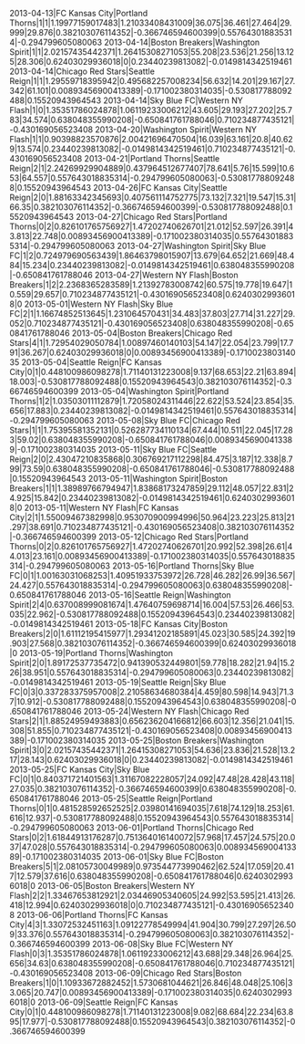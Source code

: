 2013-04-13|FC Kansas City|Portland Thorns|1|1|1.19977159017483|1.21033408431009|36.075|36.461|27.464|29.999|29.876|0.382103076114352|-0.366746594600399|0.557643018835314|-0.294799605080063
2013-04-14|Boston Breakers|Washington Spirit|1|1|2.02157435442371|1.26415308271053|55.208|23.536|21.256|13.125|28.306|0.62403029936018|0|0.23440239813082|-0.0149814342519461
2013-04-14|Chicago Red Stars|Seattle Reign|1|1|1.29559718395942|0.495682257008234|56.632|14.201|29.167|27.342|61.101|0.00893456900413389|-0.171002380314035|-0.530817788092488|0.15520943964543
2013-04-14|Sky Blue FC|Western NY Flash|1|0|1.35351786024878|1.06119233006212|43.605|29.193|27.202|25.783|34.574|0.638048355990208|-0.650841761788046|0.710234877435121|-0.430169056523408
2013-04-20|Washington Spirit|Western NY Flash|1|1|0.90398823570876|2.00421696470504|16.039|63.161|20.8|40.629|13.574|0.23440239813082|-0.0149814342519461|0.710234877435121|-0.430169056523408
2013-04-21|Portland Thorns|Seattle Reign|2|1|2.24269929904889|0.437964512677407|78.641|5.76|15.599|10.653|64.557|0.557643018835314|-0.294799605080063|-0.530817788092488|0.15520943964543
2013-04-26|FC Kansas City|Seattle Reign|2|0|1.88163342345693|0.407561114752775|73.132|7.321|19.547|15.31|66.35|0.382103076114352|-0.366746594600399|-0.530817788092488|0.15520943964543
2013-04-27|Chicago Red Stars|Portland Thorns|0|2|0.826101765756927|1.47202740626701|21.012|52.597|26.391|43.813|22.748|0.00893456900413389|-0.171002380314035|0.557643018835314|-0.294799605080063
2013-04-27|Washington Spirit|Sky Blue FC|1|2|0.724979690563439|1.86463798015907|13.679|64.652|21.669|48.484|15.234|0.23440239813082|-0.0149814342519461|0.638048355990208|-0.650841761788046
2013-04-27|Western NY Flash|Boston Breakers|1|2|2.2368365283589|1.21392783008742|60.575|19.778|19.647|10.559|29.657|0.710234877435121|-0.430169056523408|0.62403029936018|0
2013-05-01|Western NY Flash|Sky Blue FC|2|1|1.16674852513645|1.231064570431|34.483|37.803|27.714|31.227|29.052|0.710234877435121|-0.430169056523408|0.638048355990208|-0.650841761788046
2013-05-04|Boston Breakers|Chicago Red Stars|4|1|1.72954029050784|1.00897460140103|54.147|22.054|23.799|17.791|36.267|0.62403029936018|0|0.00893456900413389|-0.171002380314035
2013-05-04|Seattle Reign|FC Kansas City|0|1|0.448100986098278|1.71140131223008|9.137|68.653|22.21|63.894|18.003|-0.530817788092488|0.15520943964543|0.382103076114352|-0.366746594600399
2013-05-04|Washington Spirit|Portland Thorns|1|2|1.03503011112879|1.72058024311446|22.622|53.524|23.854|35.656|17.883|0.23440239813082|-0.0149814342519461|0.557643018835314|-0.294799605080063
2013-05-08|Sky Blue FC|Chicago Red Stars|1|1|1.75395581352131|0.526287734110134|67.444|10.511|22.045|17.283|59.02|0.638048355990208|-0.650841761788046|0.00893456900413389|-0.171002380314035
2013-05-11|Sky Blue FC|Seattle Reign|2|0|2.43047210835868|0.306769217112298|84.475|3.187|12.338|8.799|73.59|0.638048355990208|-0.650841761788046|-0.530817788092488|0.15520943964543
2013-05-11|Washington Spirit|Boston Breakers|1|1|1.38989766794947|1.83868173247859|29.112|48.057|22.831|24.925|15.842|0.23440239813082|-0.0149814342519461|0.62403029936018|0
2013-05-11|Western NY Flash|FC Kansas City|2|1|1.55009467382998|0.953070900994996|50.964|23.223|25.813|21.297|38.691|0.710234877435121|-0.430169056523408|0.382103076114352|-0.366746594600399
2013-05-12|Chicago Red Stars|Portland Thorns|0|2|0.826101765756927|1.47202740626701|20.992|52.398|26.61|44.013|23.161|0.00893456900413389|-0.171002380314035|0.557643018835314|-0.294799605080063
2013-05-16|Portland Thorns|Sky Blue FC|0|1|1.00163031068253|1.40951933753972|26.728|46.282|26.99|36.567|24.427|0.557643018835314|-0.294799605080063|0.638048355990208|-0.650841761788046
2013-05-16|Seattle Reign|Washington Spirit|2|4|0.637008999081674|1.47640759698714|16.004|57.53|26.466|53.035|22.962|-0.530817788092488|0.15520943964543|0.23440239813082|-0.0149814342519461
2013-05-18|FC Kansas City|Boston Breakers|2|0|1.61112195415977|1.29341202185891|45.023|30.585|24.392|19.903|27.568|0.382103076114352|-0.366746594600399|0.62403029936018|0
2013-05-19|Portland Thorns|Washington Spirit|2|0|1.89172537735472|0.941390532449801|59.778|18.282|21.94|15.226|38.951|0.557643018835314|-0.294799605080063|0.23440239813082|-0.0149814342519461
2013-05-19|Seattle Reign|Sky Blue FC|0|3|0.337283375957008|2.21058634680384|4.459|80.598|14.943|71.37|10.912|-0.530817788092488|0.15520943964543|0.638048355990208|-0.650841761788046
2013-05-24|Western NY Flash|Chicago Red Stars|2|1|1.88524959493883|0.656236204166812|66.603|12.356|21.041|15.308|51.855|0.710234877435121|-0.430169056523408|0.00893456900413389|-0.171002380314035
2013-05-25|Boston Breakers|Washington Spirit|3|0|2.02157435442371|1.26415308271053|54.636|23.836|21.528|13.217|28.143|0.62403029936018|0|0.23440239813082|-0.0149814342519461
2013-05-25|FC Kansas City|Sky Blue FC|0|1|0.840371721401563|1.31167082228057|24.092|47.48|28.428|43.118|27.035|0.382103076114352|-0.366746594600399|0.638048355990208|-0.650841761788046
2013-05-25|Seattle Reign|Portland Thorns|0|1|0.481528592652525|2.03980141694035|7.618|74.129|18.253|61.616|12.937|-0.530817788092488|0.15520943964543|0.557643018835314|-0.294799605080063
2013-06-01|Portland Thorns|Chicago Red Stars|0|2|1.61844913176287|0.751364016140072|57.968|17.457|24.575|20.037|47.028|0.557643018835314|-0.294799605080063|0.00893456900413389|-0.171002380314035
2013-06-01|Sky Blue FC|Boston Breakers|5|1|2.08105730049989|0.973544773990462|62.524|17.059|20.417|12.579|37.616|0.638048355990208|-0.650841761788046|0.62403029936018|0
2013-06-05|Boston Breakers|Western NY Flash|2|2|1.33467653812921|2.03446905340605|24.992|53.595|21.413|26.418|12.994|0.62403029936018|0|0.710234877435121|-0.430169056523408
2013-06-06|Portland Thorns|FC Kansas City|4|3|1.33072532451163|1.09122778549994|41.904|30.799|27.297|26.509|33.376|0.557643018835314|-0.294799605080063|0.382103076114352|-0.366746594600399
2013-06-08|Sky Blue FC|Western NY Flash|0|3|1.35351786024878|1.06119233006212|43.688|29.348|26.964|25.656|34.63|0.638048355990208|-0.650841761788046|0.710234877435121|-0.430169056523408
2013-06-09|Chicago Red Stars|Boston Breakers|1|0|1.10933672882452|1.5730681044621|26.846|48.048|25.106|33.065|20.747|0.00893456900413389|-0.171002380314035|0.62403029936018|0
2013-06-09|Seattle Reign|FC Kansas City|0|1|0.448100986098278|1.71140131223008|9.082|68.684|22.234|63.895|17.977|-0.530817788092488|0.15520943964543|0.382103076114352|-0.366746594600399

